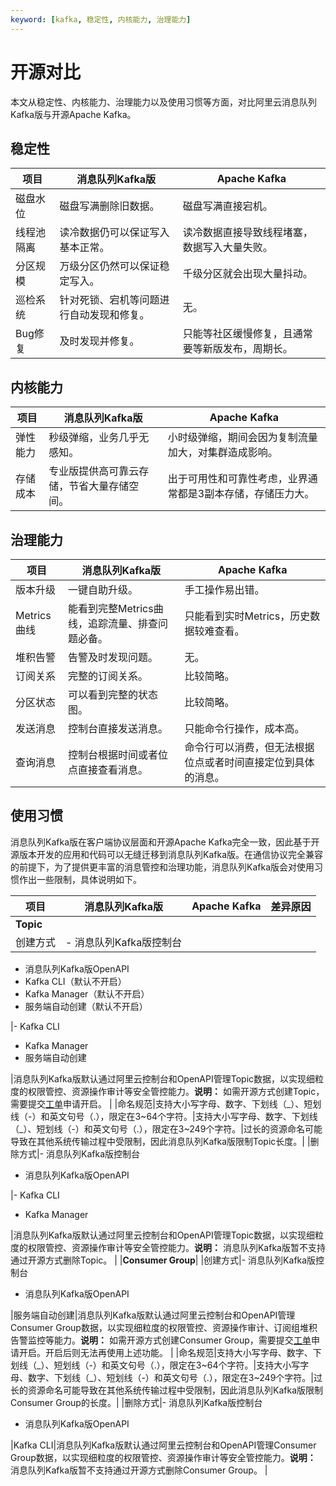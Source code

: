 ```yaml
---
keyword: [kafka, 稳定性, 内核能力, 治理能力]
---
```


# 开源对比

本文从稳定性、内核能力、治理能力以及使用习惯等方面，对比阿里云消息队列Kafka版与开源Apache Kafka。

## 稳定性

|项目|消息队列Kafka版|Apache Kafka|
|--|----------|------------|
|磁盘水位|磁盘写满删除旧数据。|磁盘写满直接宕机。|
|线程池隔离|读冷数据仍可以保证写入基本正常。|读冷数据直接导致线程堵塞，数据写入大量失败。|
|分区规模|万级分区仍然可以保证稳定写入。|千级分区就会出现大量抖动。|
|巡检系统|针对死锁、宕机等问题进行自动发现和修复。|无。|
|Bug修复|及时发现并修复。|只能等社区缓慢修复，且通常要等新版发布，周期长。|

## 内核能力

|项目|消息队列Kafka版|Apache Kafka|
|--|----------|------------|
|弹性能力|秒级弹缩，业务几乎无感知。|小时级弹缩，期间会因为复制流量加大，对集群造成影响。|
|存储成本|专业版提供高可靠云存储，节省大量存储空间。|出于可用性和可靠性考虑，业界通常都是3副本存储，存储压力大。|

## 治理能力

|项目|消息队列Kafka版|Apache Kafka|
|--|----------|------------|
|版本升级|一键自助升级。|手工操作易出错。|
|Metrics曲线|能看到完整Metrics曲线，追踪流量、排查问题必备。|只能看到实时Metrics，历史数据较难查看。|
|堆积告警|告警及时发现问题。|无。|
|订阅关系|完整的订阅关系。|比较简略。|
|分区状态|可以看到完整的状态图。|比较简略。|
|发送消息|控制台直接发送消息。|只能命令行操作，成本高。|
|查询消息|控制台根据时间或者位点直接查看消息。|命令行可以消费，但无法根据位点或者时间直接定位到具体的消息。|

## 使用习惯

消息队列Kafka版在客户端协议层面和开源Apache Kafka完全一致，因此基于开源版本开发的应用和代码可以无缝迁移到消息队列Kafka版。在通信协议完全兼容的前提下，为了提供更丰富的消息管控和治理功能，消息队列Kafka版会对使用习惯作出一些限制，具体说明如下。

|项目|消息队列Kafka版|Apache Kafka|差异原因|
|--|----------|------------|----|
|**Topic**|
|创建方式|-   消息队列Kafka版控制台
-   消息队列Kafka版OpenAPI
-   Kafka CLI（默认不开启）
-   Kafka Manager（默认不开启）
-   服务端自动创建（默认不开启）

|-   Kafka CLI
-   Kafka Manager
-   服务端自动创建

|消息队列Kafka版默认通过阿里云控制台和OpenAPI管理Topic数据，以实现细粒度的权限管控、资源操作审计等安全管控能力。**说明：** 如需开源方式创建Topic，需要提交[工单](https://workorder-intl.console.aliyun.com/)申请开启。 |
|命名规范|支持大小写字母、数字、下划线（\_）、短划线（-）和英文句号（.），限定在3~64个字符。|支持大小写字母、数字、下划线（\_）、短划线（-）和英文句号（.），限定在3~249个字符。|过长的资源命名可能导致在其他系统传输过程中受限制，因此消息队列Kafka版限制Topic长度。|
|删除方式|-   消息队列Kafka版控制台
-   消息队列Kafka版OpenAPI

|-   Kafka CLI
-   Kafka Manager

|消息队列Kafka版默认通过阿里云控制台和OpenAPI管理Topic数据，以实现细粒度的权限管控、资源操作审计等安全管控能力。**说明：** 消息队列Kafka版暂不支持通过开源方式删除Topic。 |
|**Consumer Group**|
|创建方式|-   消息队列Kafka版控制台
-   消息队列Kafka版OpenAPI

|服务端自动创建|消息队列Kafka版默认通过阿里云控制台和OpenAPI管理Consumer Group数据，以实现细粒度的权限管控、资源操作审计、订阅组堆积告警监控等能力。**说明：** 如需开源方式创建Consumer Group，需要提交[工单](https://workorder-intl.console.aliyun.com/)申请开启。开启后则无法再使用上述功能。 |
|命名规范|支持大小写字母、数字、下划线（\_）、短划线（-）和英文句号（.），限定在3~64个字符。|支持大小写字母、数字、下划线（\_）、短划线（-）和英文句号（.），限定在3~249个字符。|过长的资源命名可能导致在其他系统传输过程中受限制，因此消息队列Kafka版限制Consumer Group的长度。|
|删除方式|-   消息队列Kafka版控制台
-   消息队列Kafka版OpenAPI

|Kafka CLI|消息队列Kafka版默认通过阿里云控制台和OpenAPI管理Consumer Group数据，以实现细粒度的权限管控、资源操作审计等安全管控能力。**说明：** 消息队列Kafka版暂不支持通过开源方式删除Consumer Group。 |

